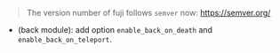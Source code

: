 > The version number of fuji follows `semver` now: https://semver.org/

- (back module): add option `enable_back_on_death` and `enable_back_on_teleport`.
 